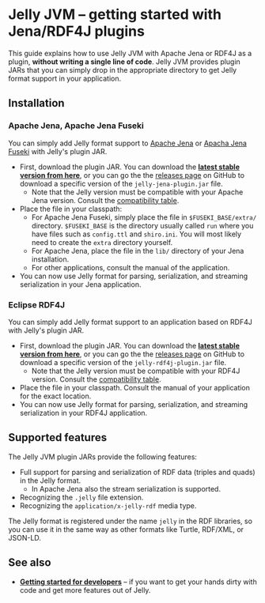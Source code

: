 # Jelly JVM – getting started with Jena/RDF4J plugins

This guide explains how to use Jelly JVM with Apache Jena or RDF4J as a plugin, **without writing a single line of code**. Jelly JVM provides plugin JARs that you can simply drop in the appropriate directory to get Jelly format support in your application.

## Installation

### Apache Jena, Apache Jena Fuseki

You can simply add Jelly format support to [Apache Jena](https://jena.apache.org/index.html) or [Apacha Jena Fuseki](https://jena.apache.org/documentation/fuseki2/index.html) with Jelly's plugin JAR.

- First, download the plugin JAR. You can download the **[latest stable version from here](https://github.com/Jelly-RDF/jelly-jvm/releases/latest/download/jelly-jena-plugin.jar)**, or you can go the the [releases page](https://github.com/Jelly-RDF/jelly-jvm/releases) on GitHub to download a specific version of the `jelly-jena-plugin.jar` file.
    - Note that the Jelly version must be compatible with your Apache Jena version. Consult the [compatibility table](index.md#compatibility).
- Place the file in your classpath:
    - For Apache Jena Fuseki, simply place the file in `$FUSEKI_BASE/extra/` directory. `$FUSEKI_BASE` is the directory usually called `run` where you have files such as `config.ttl` and `shiro.ini`. You will most likely need to create the `extra` directory yourself.
    - For Apache Jena, place the file in the `lib/` directory of your Jena installation.
    - For other applications, consult the manual of the application.
- You can now use Jelly format for parsing, serialization, and streaming serialization in your Jena application.

### Eclipse RDF4J

You can simply add Jelly format support to an application based on RDF4J with Jelly's plugin JAR.

- First, download the plugin JAR. You can download the **[latest stable version from here](https://github.com/Jelly-RDF/jelly-jvm/releases/latest/download/jelly-rdf4j-plugin.jar)**, or you can go the the [releases page](https://github.com/Jelly-RDF/jelly-jvm/releases) on GitHub to download a specific version of the `jelly-rdf4j-plugin.jar` file.
    - Note that the Jelly version must be compatible with your RDF4J version. Consult the [compatibility table](index.md#compatibility).
- Place the file in your classpath. Consult the manual of your application for the exact location.
- You can now use Jelly format for parsing, serialization, and streaming serialization in your RDF4J application.

## Supported features

The Jelly JVM plugin JARs provide the following features:

- Full support for parsing and serialization of RDF data (triples and quads) in the Jelly format.
    - In Apache Jena also the stream serialization is supported.
- Recognizing the `.jelly` file extension.
- Recognizing the `application/x-jelly-rdf` media type.

The Jelly format is registered under the name `jelly` in the RDF libraries, so you can use it in the same way as other formats like Turtle, RDF/XML, or JSON-LD.

## See also

- **[Getting started for developers](getting-started-devs.md)** – if you want to get your hands dirty with code and get more features out of Jelly.

